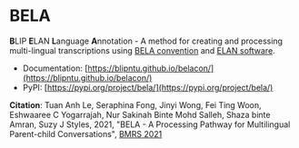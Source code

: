 # BELA

**B**LIP  **E**LAN  **L**anguage **A**nnotation - A method for creating and processing multi-lingual transcriptions using [BELA convention](https://blipntu.github.io/belacon/) and [ELAN software](https://archive.mpi.nl/tla/elan/download).

- Documentation: [https://blipntu.github.io/belacon/](https://blipntu.github.io/belacon/)
- PyPI: [https://pypi.org/project/bela/](https://pypi.org/project/bela/)

**Citation**: Tuan Anh Le, 
              Seraphina Fong,
              Jinyi Wong,
              Fei Ting Woon,
              Eshwaaree C Yogarrajah,
              Nur Sakinah Binte Mohd Salleh,
              Shaza binte Amran,
              Suzy J Styles, 2021,
              "BELA - A Processing Pathway for Multilingual Parent-child Conversations",
              [BMRS 2021](https://www.bilingualism-matters.org/events/bilingualism-matters-research-symposium-2021)
